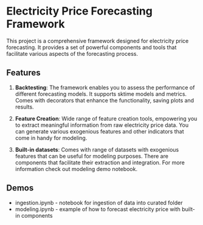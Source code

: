 # Electricity Price Forecasting Framework

This project is a comprehensive framework designed for electricity price forecasting.
It provides a set of powerful components and tools that facilitate various aspects of the forecasting process.

## Features

1. **Backtesting**: The framework enables you to assess the performance of different forecasting models. It supports sktime models and metrics. Comes with decorators that enhance the functionality, saving plots and results.

2. **Feature Creation**: Wide range of feature creation tools, empowering you to extract meaningful information from raw electricity price data. You can generate various exogenious features and other indicators that come in handy for modeling.

3. **Built-in datasets**: Comes with range of datasets with exogenious features that can be useful for modeling purposes. There are components that facilitate their extraction and integration. For more information check out modeling demo notebook.

## Demos

* ingestion.ipynb - notebook for ingestion of data into curated folder
* modeling.ipynb - example of how to forecast electricity price with built-in components

